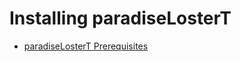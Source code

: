 # Installing paradiseLosterT

- [paradiseLosterT Prerequisites](/ribs/paradiseLosterT/prerequisites.html)
